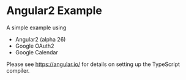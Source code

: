 Angular2 Example
================

A simple example using
* Angular2 (alpha 26) 
* Google OAuth2 
* Google Calendar

Please see https://angular.io/ for details on setting up the TypeScript compiler.